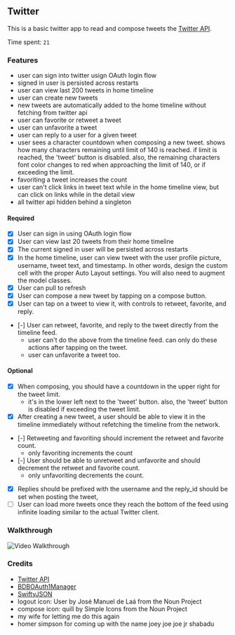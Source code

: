 ## Twitter 

This is a basic twitter app to read and compose tweets the [Twitter API](https://apps.twitter.com/).

Time spent: `21`

### Features
- user can sign into twitter usign OAuth login flow
- signed in user is persisted across restarts
- user can view last 200 tweets in home timeline
- user can create new tweets
- new tweets are automatically added to the home timeline without fetching from twitter api
- user can favorite or retweet a tweet
- user can unfavorite a tweet
- user can reply to a user for a given tweet
- user sees a character countdown when composing a new tweet. shows how many characters remaining until limit of 140 is reached. if limit is reached, the 'tweet' button is disabled.  also, the remaining characters font color changes to red when approaching the limit of 140, or if exceeding the limit.
- favoriting a tweet increases the count
- user can't click links in tweet text while in the home timeline view, but can click on links while in the detail view
- all twitter api hidden behind a singleton

#### Required

- [x] User can sign in using OAuth login flow
- [x] User can view last 20 tweets from their home timeline
- [x] The current signed in user will be persisted across restarts
- [x] In the home timeline, user can view tweet with the user profile picture, username, tweet text, and timestamp.  In other words, design the custom cell with the proper Auto Layout settings.  You will also need to augment the model classes.
- [x] User can pull to refresh
- [x] User can compose a new tweet by tapping on a compose button.
- [x] User can tap on a tweet to view it, with controls to retweet, favorite, and reply.
- [-] User can retweet, favorite, and reply to the tweet directly from the timeline feed.
   - user can't do the above from the timeline feed. can only do these actions after tapping on the tweet.
   - user can unfavorite a tweet too.
  
#### Optional

- [x] When composing, you should have a countdown in the upper right for the tweet limit.
  - it's in the lower left next to the 'tweet' button. also, the 'tweet' button is disabled if exceeding the tweet limit.  
- [x] After creating a new tweet, a user should be able to view it in the timeline immediately without refetching the timeline from the network.
- [-] Retweeting and favoriting should increment the retweet and favorite count.
  - only favoriting increments the count
- [-] User should be able to unretweet and unfavorite and should decrement the retweet and favorite count.
  - only unfavoriting decrements the count. 
- [x] Replies should be prefixed with the username and the reply_id should be set when posting the tweet,
- [ ] User can load more tweets once they reach the bottom of the feed using infinite loading similar to the actual Twitter client.

### Walkthrough

![Video Walkthrough](TwitterWalkthrough.gif)

### Credits
* [Twitter API](https://apps.twitter.com/)
* [BDBOAuth1Manager](https://github.com/bdbergeron/BDBOAuth1Manager)
* [SwiftyJSON](https://github.com/SwiftyJSON/SwiftyJSON)
* logout icon: User by José Manuel de Laá from the Noun Project
* compose icon: quill by Simple Icons from the Noun Project
* my wife for letting me do this again
* homer simpson for coming up with the name joey joe joe jr shabadu
